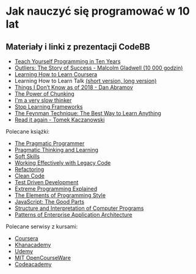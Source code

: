 # Jak nauczyć się programować w 10 lat

## Materiały i linki z prezentacji CodeBB

- [Teach Yourself Programming in Ten Years](http://norvig.com/21-days.html)
- [Outliers: The Story of Success - Malcolm Gladwell (10 000 godzin)](https://www.amazon.com/Outliers-Story-Success-Malcolm-Gladwell/dp/0316017922)
- [Learning How to Learn Coursera](https://www.coursera.org/learn/learning-how-to-learn/)
- Learning How to Learn Talk [(short version, ](https://youtu.be/O96fE1E-rf8) [long version)](https://youtu.be/vd2dtkMINIw)
- [Things I Don’t Know as of 2018 - Dan Abramov](https://overreacted.io/things-i-dont-know-as-of-2018/)
- [The Power of Chunking](https://www.dashe.com/blog/learning/chunking-memory-retention/)
- [I'm a very slow thinker](https://sivers.org/slow)
- [Stop Learning Frameworks](https://sizovs.net/2018/12/17/stop-learning-frameworks/)
- [The Feynman Technique: The Best Way to Learn Anything](https://fs.blog/2012/04/learn-anything-faster-with-the-feynman-technique/)
- [Read it again - Tomek Kaczanowski](https://medium.com/@kaczanowski.tomek/read-it-again-95cc66a34a1c)

Polecane książki:
- [The Pragmatic Programmer](https://www.amazon.com/Pragmatic-Programmer-Journeyman-Master/dp/020161622X)
- [Pragmatic Thinking and Learning](https://www.amazon.com/Pragmatic-Thinking-Learning-Refactor-Programmers/dp/1934356050)
- [Soft Skills](https://www.amazon.com/Soft-Skills-software-developers-manual/dp/1617292397)
- [Working Effectively with Legacy Code](https://www.amazon.com/Working-Effectively-Legacy-Michael-Feathers/dp/0131177052)
- [Refactoring](https://www.amazon.com/Refactoring-Improving-Design-Existing-Code/dp/0201485672)
- [Clean Code](https://www.amazon.com/Clean-Code-Handbook-Software-Craftsmanship-ebook/dp/B001GSTOAM)
- [Test Driven Development](https://www.amazon.com/Test-Driven-Development-Kent-Beck/dp/0321146530)
- [Extreme Programming Explained](https://www.amazon.com/Extreme-Programming-Explained-Embrace-Change/dp/0201616416)
- [The Elements of Programming Style](https://www.amazon.com/Elements-Programming-Style-Brian-Kernighan/dp/0070342075)
- [JavaScript: The Good Parts](https://www.amazon.com/JavaScript-Good-Parts-Douglas-Crockford/dp/0596517742)
- [Structure and Interpretation of Computer Programs](https://www.amazon.com/Structure-Interpretation-Computer-Programs-Engineering/dp/0262510871)
- [Patterns of Enterprise Application Architecture](https://www.amazon.com/Patterns-Enterprise-Application-Architecture-Martin/dp/0321127420)


Polecane serwisy z kursami: 
- [Coursera](https://www.coursera.org/)
- [Khanacademy](https://www.khanacademy.org/)
- [Udemy](https://www.udemy.com/)
- [MIT OpenCourseWare](https://ocw.mit.edu/courses/electrical-engineering-and-computer-science/)
- [Codeacademy](https://www.codecademy.com/)
